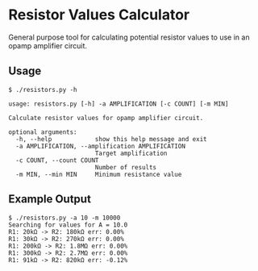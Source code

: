 # Resistor Values Calculator

General purpose tool for calculating potential resistor values to use in an opamp amplifier circuit.

## Usage

```
$ ./resistors.py -h

usage: resistors.py [-h] -a AMPLIFICATION [-c COUNT] [-m MIN]

Calculate resistor values for opamp amplifier circuit.

optional arguments:
  -h, --help            show this help message and exit
  -a AMPLIFICATION, --amplification AMPLIFICATION
                        Target amplification
  -c COUNT, --count COUNT
                        Number of results
  -m MIN, --min MIN     Minimum resistance value

```

## Example Output

```
$ ./resistors.py -a 10 -m 10000
Searching for values for A = 10.0
R1: 20kΩ -> R2: 180kΩ err: 0.00%
R1: 30kΩ -> R2: 270kΩ err: 0.00%
R1: 200kΩ -> R2: 1.8MΩ err: 0.00%
R1: 300kΩ -> R2: 2.7MΩ err: 0.00%
R1: 91kΩ -> R2: 820kΩ err: -0.12%
```
